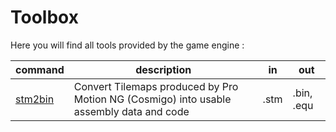 # Toolbox
Here you will find all tools provided by the game engine :

|command|description|in|out|
|-|-|-|-|
|[stm2bin][stm2bin]|Convert Tilemaps produced by Pro Motion NG (Cosmigo) into usable assembly data and code |.stm|.bin, .equ|

[stm2bin]: ../toolbox/graphics/tilemap/stm/readme.md
